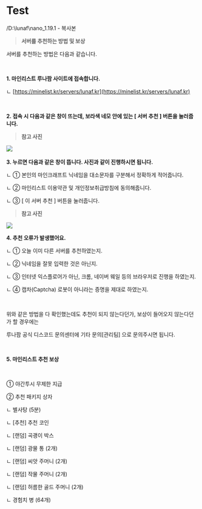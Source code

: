 # Test

/D:\lunaf\nano\_1.19.1 - 복사본

> **서버를 추천하는 방법 및 보상**

서버를 추천하는 방법은 다음과 같습니다.

​

**1. 마인리스트 루나팜 사이트에 접속합니다.**

ㄴ [https://minelist.kr/servers/lunaf.kr](https://minelist.kr/servers/lunaf.kr)

​

**2. 접속 시 다음과 같은 창이 뜨는데, 보라색 네모 안에 있는 \[ 서버 추천 ] 버튼을 눌러줍니다.**

> **참고 사진**

​![](https://cafeptthumb-phinf.pstatic.net/MjAyMjA4MjJfNjkg/MDAxNjYxMTQ4OTkzMzAw.V0s8UxEZeUGTFz7pE-gz90yM2QZdT-4ZNjQKSfi9Oc0g.a9quu9VQqgVRmO2pA29VXFv4ZVOyNmdCczPJjIBvvQog.PNG/1.PNG?type=w1600)

**3. 누르면 다음과 같은 창이 뜹니다. 사진과 같이 진행하시면 됩니다.**

ㄴ ① 본인의 마인크래프트 닉네임을 대소문자를 구분해서 정확하게 적어줍니다.

ㄴ ② 마인리스트 이용약관 및 개인정보취급방침에 동의해줍니다.

ㄴ ③ \[ 이 서버 추천 ] 버튼을 눌러줍니다.

> **참고 사진**

![](https://cafeptthumb-phinf.pstatic.net/MjAyMjA4MjJfMjYx/MDAxNjYxMTQ5MDI5NjE1.Z\_msif-6B6JWac-iQbLRPVPZRl1j6W35I0O62Kc\_\_l4g.ejoQ6VXybOyVzGjfu3694IK7DD9g-zysBSjpZ4oaAAwg.PNG/2.PNG?type=w1600)

**4. 추천 오류가 발생했어요.**

ㄴ ① 오늘 이미 다른 서버를 추천하였는지.

ㄴ ② 닉네임을 잘못 입력한 것은 아닌지.

ㄴ ③ 인터넷 익스플로어가 아닌, 크롬, 네이버 웨일 등의 브라우저로 진행을 하였는지.

ㄴ ④ 캡차(Captcha) 로봇이 아니라는 증명을 제대로 하였는지.

​

위와 같은 방법을 다 확인했는데도 추천이 되지 않는다던가, 보상이 들어오지 않는다던가 할 경우에는

루나팜 공식 디스코드 문의센터에 기타 문의\[관리팀] 으로 문의주시면 됩니다.

​

**5. 마인리스트 추천 보상**

**​**

① 야간투시 무제한 지급

② 추천 패키지 상자

ㄴ 별사탕 (5분)

ㄴ \[추천] 추천 코인

ㄴ \[랜덤] 곡괭이 박스

ㄴ \[랜덤] 광물 통 (2개)

ㄴ \[랜덤] 씨앗 주머니 (2개)

ㄴ \[랜덤] 작물 주머니 (2개)

ㄴ \[랜덤] 허름한 골드 주머니 (2개)

ㄴ 경험치 병 (64개)
